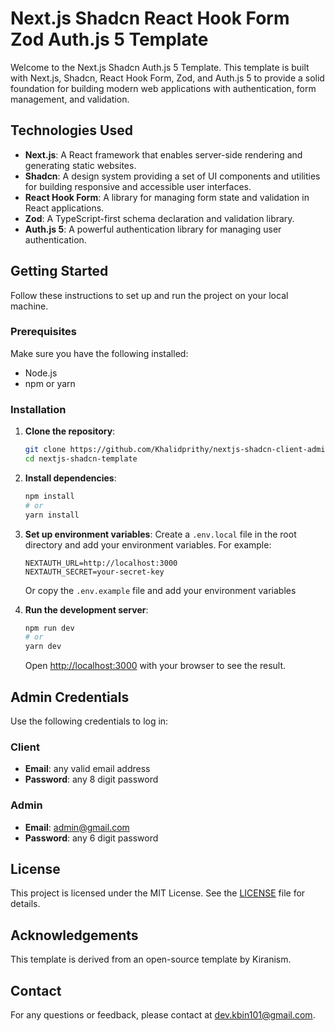 # Next.js Shadcn React Hook Form Zod Auth.js 5 Template

Welcome to the Next.js Shadcn Auth.js 5 Template. This template is built with Next.js, Shadcn, React Hook Form, Zod, and Auth.js 5 to provide a solid foundation for building modern web applications with authentication, form management, and validation.

## Technologies Used

- **Next.js**: A React framework that enables server-side rendering and generating static websites.
- **Shadcn**: A design system providing a set of UI components and utilities for building responsive and accessible user interfaces.
- **React Hook Form**: A library for managing form state and validation in React applications.
- **Zod**: A TypeScript-first schema declaration and validation library.
- **Auth.js 5**: A powerful authentication library for managing user authentication.

## Getting Started

Follow these instructions to set up and run the project on your local machine.

### Prerequisites

Make sure you have the following installed:

- Node.js
- npm or yarn

### Installation

1. **Clone the repository**:

   ```bash
   git clone https://github.com/Khalidprithy/nextjs-shadcn-client-admin-starter.git
   cd nextjs-shadcn-template
   ```

2. **Install dependencies**:

   ```bash
   npm install
   # or
   yarn install
   ```

3. **Set up environment variables**:
   Create a `.env.local` file in the root directory and add your environment variables. For example:

   ```env
   NEXTAUTH_URL=http://localhost:3000
   NEXTAUTH_SECRET=your-secret-key
   ```

   Or copy the `.env.example` file and add your environment variables

4. **Run the development server**:

   ```bash
   npm run dev
   # or
   yarn dev
   ```

   Open [http://localhost:3000](http://localhost:3000) with your browser to see the result.

## Admin Credentials

Use the following credentials to log in:

### Client

- **Email**: any valid email address
- **Password**: any 8 digit password

### Admin

- **Email**: admin@gmail.com
- **Password**: any 6 digit password

## License

This project is licensed under the MIT License. See the [LICENSE](LICENSE) file for details.

## Acknowledgements

This template is derived from an open-source template by Kiranism.

## Contact

For any questions or feedback, please contact at dev.kbin101@gmail.com.
